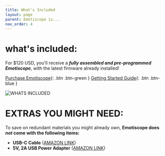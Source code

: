 ```yaml
---
title: What's Included
layout: page
parent: Emotiscope is...
nav_order: 4
---
```


# what's **included:**

For $120 USD, you'll receive a ***fully assembled and pre-programmed Emotiscope***, with the latest firmware already installed!

[Purchase Emotiscope](https://emotiscope.rocks/purchase.html){: .btn .btn-green }  [Getting Started Guide](https://emotiscope.rocks/getting_started.html){: .btn .btn-blue }

![WHATS INCLUDED](https://github.com/lixie-labs/emotiscope/blob/main/extras/img/emotiscope_touch_crop.jpg?raw=true)

# EXTRAS YOU **MIGHT NEED:**

To save on redundant materials you might already own, **Emotiscope does *not* come with the following items:**

- **USB-C Cable** ([AMAZON LINK](https://www.amazon.com/JSAUX-Charger-Braided-Compatible-Samsung/dp/B076FPGWNZ/ref=sr_1_9?crid=2YG0J3B874G73&keywords=usb-c+cable&qid=1662388265&sprefix=usb-c+cable%2Caps%2C137&sr=8-9))
- **5V, 2A USB Power Adapter** ([AMAZON LINK](https://www.amazon.com/Certified-Charger-FONKEN-Universal-Compatible/dp/B07DF782WQ/ref=sr_1_4?crid=1WJDP9XHVR3QC&keywords=2a+usb+adapter&qid=1662388344&sprefix=2a+usb+adapter%2Caps%2C131&sr=8-4))
